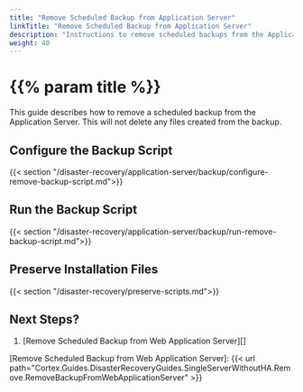 ```yaml
---
title: "Remove Scheduled Backup from Application Server"
linkTitle: "Remove Scheduled Backup from Application Server"
description: "Instructions to remove scheduled backups from the Application Server."
weight: 40
---
```


# {{% param title %}}

This guide describes how to remove a scheduled backup from the Application Server. This will not delete any files created from the backup.

## Configure the Backup Script

{{< section "/disaster-recovery/application-server/backup/configure-remove-backup-script.md">}}

## Run the Backup Script

{{< section "/disaster-recovery/application-server/backup/run-remove-backup-script.md">}}

## Preserve Installation Files

{{< section "/disaster-recovery/preserve-scripts.md">}}

## Next Steps?

1. [Remove Scheduled Backup from Web Application Server][]

[Remove Scheduled Backup from Web Application Server]: {{< url path="Cortex.Guides.DisasterRecoveryGuides.SingleServerWithoutHA.Remove.RemoveBackupFromWebApplicationServer" >}}